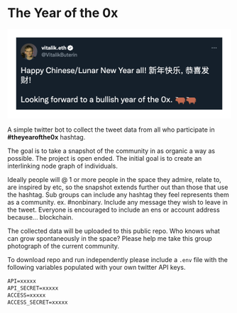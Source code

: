 # The Year of the 0x
![vitalik](./img/v.gif)

A simple twitter bot to collect the tweet data from all who participate in **#theyearofthe0x** hashtag.

The goal is to take a snapshot of the community in as organic a way as possible. The project is open ended. The initial goal is to create an interlinking node graph of individuals.

Ideally people will @ 1 or more people in the space they admire, relate to, are inspired by etc, so the snapshot extends further out than those that use the hashtag. Sub groups can include any hashtag they feel represents them as a community. ex. #nonbinary. Include any message they wish to leave in the tweet. Everyone is encouraged to include an ens or account address because... blockchain.

The collected data will be uploaded to this public repo. Who knows what can grow spontaneously in the space? Please help me take this group photograph of the current community.

To download repo and run independently please include a `.env` file with the following variables populated with your own twitter API keys.

    API=xxxxx
    API_SECRET=xxxxx
    ACCESS=xxxxx
    ACCESS_SECRET=xxxxx
